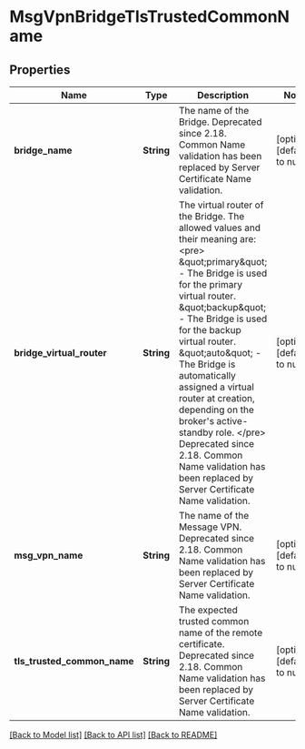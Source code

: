 # MsgVpnBridgeTlsTrustedCommonName

## Properties
Name | Type | Description | Notes
------------ | ------------- | ------------- | -------------
**bridge_name** | **String** | The name of the Bridge. Deprecated since 2.18. Common Name validation has been replaced by Server Certificate Name validation. | [optional] [default to null]
**bridge_virtual_router** | **String** | The virtual router of the Bridge. The allowed values and their meaning are:  &lt;pre&gt; \&quot;primary\&quot; - The Bridge is used for the primary virtual router. \&quot;backup\&quot; - The Bridge is used for the backup virtual router. \&quot;auto\&quot; - The Bridge is automatically assigned a virtual router at creation, depending on the broker&#39;s active-standby role. &lt;/pre&gt;  Deprecated since 2.18. Common Name validation has been replaced by Server Certificate Name validation. | [optional] [default to null]
**msg_vpn_name** | **String** | The name of the Message VPN. Deprecated since 2.18. Common Name validation has been replaced by Server Certificate Name validation. | [optional] [default to null]
**tls_trusted_common_name** | **String** | The expected trusted common name of the remote certificate. Deprecated since 2.18. Common Name validation has been replaced by Server Certificate Name validation. | [optional] [default to null]

[[Back to Model list]](../README.md#documentation-for-models) [[Back to API list]](../README.md#documentation-for-api-endpoints) [[Back to README]](../README.md)


